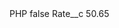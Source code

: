 <?xml version="1.0" encoding="UTF-8"?>
<CustomMetadata xmlns="http://soap.sforce.com/2006/04/metadata" xmlns:xsi="http://www.w3.org/2001/XMLSchema-instance" xmlns:xsd="http://www.w3.org/2001/XMLSchema">
    <label>PHP</label>
    <protected>false</protected>
    <values>
        <field>Rate__c</field>
        <value xsi:type="xsd:double">50.65</value>
    </values>
</CustomMetadata>
